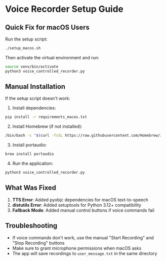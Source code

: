 # Voice Recorder Setup Guide

## Quick Fix for macOS Users

Run the setup script:
```bash
./setup_macos.sh
```

Then activate the virtual environment and run:
```bash
source venv/bin/activate
python3 voice_controlled_recorder.py
```

## Manual Installation

If the setup script doesn't work:

1. Install dependencies:
```bash
pip install -r requirements_macos.txt
```

2. Install Homebrew (if not installed):
```bash
/bin/bash -c "$(curl -fsSL https://raw.githubusercontent.com/Homebrew/install/HEAD/install.sh)"
```

3. Install portaudio:
```bash
brew install portaudio
```

4. Run the application:
```bash
python3 voice_controlled_recorder.py
```

## What Was Fixed

1. **TTS Error**: Added pyobjc dependencies for macOS text-to-speech
2. **distutils Error**: Added setuptools for Python 3.12+ compatibility
3. **Fallback Mode**: Added manual control buttons if voice commands fail

## Troubleshooting

- If voice commands don't work, use the manual "Start Recording" and "Stop Recording" buttons
- Make sure to grant microphone permissions when macOS asks
- The app will save recordings to `user_message.txt` in the same directory